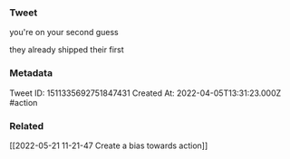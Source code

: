 ### Tweet
you're on your second guess 

they already shipped their first

### Metadata
Tweet ID: 1511335692751847431
Created At: 2022-04-05T13:31:23.000Z
#action 

### Related
[[2022-05-21 11-21-47 Create a bias towards action]]



